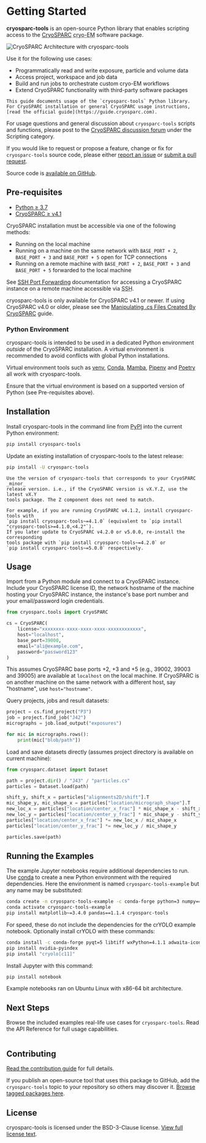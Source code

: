 # Getting Started

**cryosparc-tools** is an open-source Python library that enables scripting access to the [CryoSPARC](https://cryosparc.com) <abbr title="Cryogenic-electron microscopy">cryo-EM</abbr> software package.

![CryoSPARC Architecture with cryosparc-tools](_static/cryosparc-tools-architecture.png)

Use it for the following use cases:

- Programmatically read and write exposure, particle and volume data
- Access project, workspace and job data
- Build and run jobs to orchestrate custom cryo-EM workflows
- Extend CryoSPARC functionality with third-party software packages

```{note}
This guide documents usage of the `cryosparc-tools` Python library. For CryoSPARC installation or general CryoSPARC usage instructions, [read the official guide](https://guide.cryosparc.com).
```

For usage questions and general discussion about `cryosparc-tools` scripts and functions, please post to the [CryoSPARC discussion forum](https://discuss.cryosparc.com/c/scripting) under the Scripting category.

If you would like to request or propose a feature, change or fix for `cryosparc-tools` source code, please either [report an issue](https://github.com/cryoem-uoft/cryosparc-tools/issues/new) or [submit a pull request](https://github.com/cryoem-uoft/cryosparc-tools/compare).

Source code is [available on GitHub](https://github.com/cryoem-uoft/cryosparc-tools).

## Pre-requisites

- [Python ≥ 3.7](https://www.python.org/downloads/)
- [CryoSPARC ≥ v4.1](https://cryosparc.com/download)

CryoSPARC installation must be accessible via one of the following methods:

- Running on the local machine
- Running on a machine on the same network with `BASE_PORT + 2`, `BASE_PORT + 3` and `BASE_PORT + 5` open for TCP connections
- Running on a remote machine with `BASE_PORT + 2`, `BASE_PORT + 3` and `BASE_PORT + 5` forwarded to the local machine

See [SSH Port Forwarding](https://guide.cryosparc.com/setup-configuration-and-management/how-to-download-install-and-configure/accessing-cryosparc#ssh-port-forwarding-on-a-nix-system)
documentation for accessing a CryoSPARC instance on a remote machine accessible
via <abbr title="Secure Shell">SSH</abbr>.

cryosparc-tools is only available for CryoSPARC v4.1 or newer. If using CryoSPARC v4.0 or older, please see the [Manipulating .cs Files Created By CryoSPARC](https://guide.cryosparc.com/setup-configuration-and-management/software-system-guides/manipulating-.cs-files-created-by-cryosparc) guide.

### Python Environment

cryosparc-tools is intended to be used in a dedicated Python environment
_outside_ of the CryoSPARC installation. A virtual environment is recommended to
avoid conflicts with global Python installations.

Virtual environment tools such as
[venv](https://docs.python.org/3/tutorial/venv.html),
[Conda](https://docs.conda.io/en/latest/),
[Mamba](https://mamba.readthedocs.io/en/latest/),
[Pipenv](https://pipenv.pypa.io/en/latest/) and
[Poetry](https://python-poetry.org) all work with cryosparc-tools.

Ensure that the virtual environment is based on a supported version of Python
(see Pre-requisites above).

## Installation

Install cryosparc-tools in the command line from [PyPI](https://pypi.org) into
the current Python environment:

```sh
pip install cryosparc-tools
```

Update an existing installation of cryosparc-tools to the latest release:

```sh
pip install -U cryosparc-tools
```

```{note}
Use the version of cryosparc-tools that corresponds to your CryoSPARC _minor_
release version. i.e., if the CryoSPARC version is vX.Y.Z, use the latest vX.Y
tools package. The Z component does not need to match.

For example, if you are running CryoSPARC v4.1.2, install cryosparc-tools with
`pip install cryosparc-tools~=4.1.0` (equivalent to `pip install "cryosparc-tools>=4.1.0,<4.2"`).
If you later update to CryoSPARC v4.2.0 or v5.0.0, re-install the corresponding
tools package with `pip install cryosparc-tools~=4.2.0` or
`pip install cryosparc-tools~=5.0.0` respectively.
```

## Usage

Import from a Python module and connect to a CryoSPARC instance. Include your
CryoSPARC license ID, the network hostname of the machine hosting your CryoSPARC
instance, the instance's base port number and your email/password login
credentials.

```py
from cryosparc.tools import CryoSPARC

cs = CryoSPARC(
    license="xxxxxxxx-xxxx-xxxx-xxxx-xxxxxxxxxxxx",
    host="localhost",
    base_port=39000,
    email="ali@example.com",
    password="password123"
)
```

This assumes CryoSPARC base ports +2, +3 and +5 (e.g., 39002, 39003 and 39005) are
available at `localhost` on the local machine. If CryoSPARC is on another
machine on the same network with a different host, say "hostname", use
`host="hostname"`.

Query projects, jobs and result datasets:

```py
project = cs.find_project("P3")
job = project.find_job("J42")
micrographs = job.load_output("exposures")

for mic in micrographs.rows():
    print(mic["blob/path"])
```

Load and save datasets directly (assumes project directory is available on
current machine):

```py
from cryosparc.dataset import Dataset

path = project.dir() / "J43" / "particles.cs"
particles = Dataset.load(path)

shift_y, shift_x = particles["alignments2D/shift"].T
mic_shape_y, mic_shape_x = particles["location/micrograph_shape"].T
new_loc_x = particles["location/center_x_frac"] * mic_shape_x - shift_x
new_loc_y = particles["location/center_y_frac"] * mic_shape_y - shift_y
particles["location/center_x_frac"] *= new_loc_x / mic_shape_x
particles["location/center_y_frac"] *= new_loc_y / mic_shape_y

particles.save(path)
```

## Running the Examples

The example Jupyter notebooks require additional dependencies to run. Use
[conda](https://www.anaconda.com/products/distribution) to create a new Python
environment with the required dependencies. Here the environment is named
`cryosparc-tools-example` but any name may be substituted:

```sh
conda create -n cryosparc-tools-example -c conda-forge python=3 numpy==1.18.5
conda activate cryosparc-tools-example
pip install matplotlib~=3.4.0 pandas==1.1.4 cryosparc-tools
```

For speed, these do not include the dependencies for the crYOLO example
notebook. Optionally install crYOLO with these commands:

```sh
conda install -c conda-forge pyqt=5 libtiff wxPython=4.1.1 adwaita-icon-theme
pip install nvidia-pyindex
pip install "cryolo[c11]"
```

Install Jupyter with this command:

```sh
pip install notebook
```

Example notebooks ran on Ubuntu Linux with x86-64 bit architecture.

## Next Steps

Browse the included examples real-life use cases for `cryosparc-tools`. Read the
API Reference for full usage capabilities.

```{tableofcontents}

```

## Contributing

[Read the contribution guide](https://github.com/cryoem-uoft/cryosparc-tools/blob/develop/CONTRIBUTING.md) for full details.

If you publish an open-source tool that uses this package to GitHub, add the
`cryosparc-tools` topic to your repository so others may discover it.
[Browse tagged packages here](https://github.com/topics/cryosparc-tools).

## License

cryosparc-tools is licensed under the BSD-3-Clause license.
[View full license text](https://github.com/cryoem-uoft/cryosparc-tools/blob/main/LICENSE).
